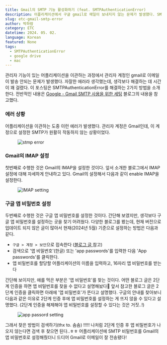 ```yaml
---
title: Gmail의 SMTP 기능 활성화하기 (feat. SMTPAuthenticationError)
description: 어플리케이션에서 구글 gmail로 메일이 보내지지 않는 문제가 발생했다. SMTPAuthenticationError를 해결하기 위해 IMAP과 구글 앱 비밀번호를 설정한 방법을 설명한다.
slug: etc-gmail-smtp-error
author: 박하람
category: ETC
datetime: 2024. 05. 02.
language: Korean
featured: None
tags:
  - SMTPAuthenticationError
  - google drive
  - mac
---
```


관리자 기능이 있는 어플리케이션을 이관하는 과정에서 관리자 계정인 gmail로 이메일이 발송 안되는 문제가 발생했다. 자잘한 에러라 생각했는데, 생각보다 해결하는 데 시간이 꽤 걸렸다. 이 포스팅은 SMTPAuthenticationError를 해결하는 2가지 방법을 소개한다. 전반적인 내용은 [Google - Gmail SMTP 사용을 위한 세팅](https://kincoding.com/entry/Google-Gmail-SMTP-%EC%82%AC%EC%9A%A9%EC%9D%84-%EC%9C%84%ED%95%9C-%EC%84%B8%ED%8C%85) 블로그의 내용을 참고했다.

### 에러 상황

어플리케이션을 이관하는 도중 이런 에러가 발생했다. 관리자 계정은 Gmail인데, 이 계정으로 설정한 SMTP가 원활히 작동하지 않는 상황이었다.

<figure class="flex flex-col items-center justify-center">
    <img src="/etc-gmail-smtp-error/smtp-error.png" title="stmp error">    
</figure>

### Gmail의 IMAP 설정

첫번째로 수행한 것은 Gmail의 IMAP을 설정한 것이다. 앞서 소개한 블로그에서 IMAP 설정에 대해 자세하게 안내하고 있다. Gmail의 설정해서 다음과 같이 enable IMAP을 설정한다.

<figure class="flex flex-col items-center justify-center">
    <img src="/etc-gmail-smtp-error/imap-setting.png" title="IMAP setting">    
</figure>

### 구글 앱 비밀번호 설정

두번째로 수행한 것은 구글 앱 비밀번호를 설정한 것이다. 간단해 보였지만, 생각보다 구글 앱 비밀번호를 설정하는 곳을 찾기 어려웠다. 다양한 블로그를 봤는데, 현재 버전으로 업데이트 되지 않은 글이 많아서 현재(2024년 5월) 기준으로 설정하는 방법은 다음과 같다.

- `구글 > 계정 > 보안`으로 접속한다 ([블로그 글 ](https://kincoding.com/entry/Google-Gmail-SMTP-%EC%82%AC%EC%9A%A9%EC%9D%84-%EC%9C%84%ED%95%9C-%EC%84%B8%ED%8C%85) 참고)
- 검색으로 '앱 비밀번호'(한글) 또는 'app passwords'를 입력한 다음 'App passwords'를 클릭한다.
- 앱 비밀번호를 할당할 어플리케이션의 이름을 입력하고, 16자리 앱 비밀번호를 받는다

간단해 보이지만, 애를 먹은 부분은 '앱 비밀번호'를 찾는 것이다. 어떤 블로그 글은 2단계 인증을 하면 앱 비밀번호를 찾을 수 없다고 설명해놨다🥲 앞서 참고한 블로그 글은 2단계 인증을 클릭하면 아래에 '앱 비밀번호'가 뜬다고 설명했다. 구글의 안내를 찾아보니 다음과 같은 이유로 2단계 인증 후에 앱 비밀번호를 설정하는 게 뜨지 않을 수 있다고 설명했다. (2단계 인증을 해제해야 앱 비밀번호를 설정할 수 있다는 것은 거짓..!)

<figure class="flex flex-col items-center justify-center">
    <img src="/etc-gmail-smtp-error/app-password-setting.png" title="app passord setting">    
</figure>

그래서 찾은 방법이 검색하기(thx to. 솜솜) !!!!! 나처럼 2단계 인증 후 앱 비밀번호가 나오지 않는다면 검색 후 찾으면 된다..ㅎㅎ 어플리케이션에 SMTP 비밀번호를 Gmail의 앱 비밀번호로 설정해줬더니 드디어 Gmail로 이메일이 잘 전송됐다!
